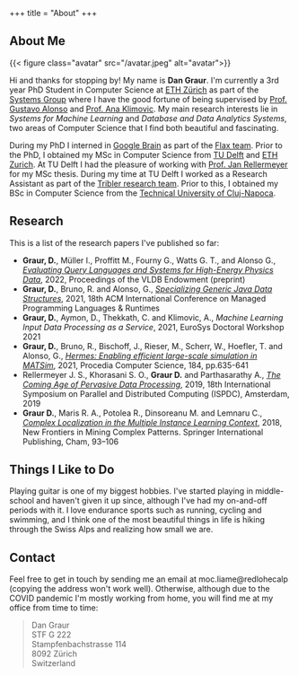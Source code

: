 +++
title = "About"
+++

## About Me 

{{< figure class="avatar" src="/avatar.jpeg" alt="avatar">}}

Hi and thanks for stopping by! My name is **Dan Graur**. I'm currently a 3rd year PhD Student in Computer Science at [ETH Zürich](https://ethz.ch/en.html) as part of the [Systems Group](https://systems.ethz.ch/) where I have the good fortune of being supervised by [Prof. Gustavo Alonso](https://people.inf.ethz.ch/alonso/) and [Prof. Ana Klimovic](https://anakli.inf.ethz.ch/). My main research interests lie in *Systems for Machine Learning* and *Database and Data Analytics Systems*, two areas of Computer Science that I find both beautiful and fascinating.


During my PhD I interned in [Google Brain](https://research.google/teams/brain/) as part of the [Flax team](https://github.com/google/flax). Prior to the PhD, I obtained my MSc in Computer Science from [TU Delft](https://www.tudelft.nl/en/) and [ETH Zurich](https://ethz.ch/en.html). At TU Delft I had the pleasure of working with [Prof. Jan Rellermeyer](https://www.tudelft.nl/ewi/over-de-faculteit/afdelingen/software-technology/distributed-systems/people/jan-rellermeyer) for my MSc thesis. During my time at TU Delft I worked as a Research Assistant as part of the [Tribler research team](https://github.com/Tribler/tribler). Prior to this, I obtained my BSc in Computer Science from the [Technical University of Cluj-Napoca](https://www.utcluj.ro/en/). 

## Research

This is a list of the research papers I've published so far:

* **Graur, D.**, Müller I., Proffitt M., Fourny G., Watts G. T., and Alonso G., *[Evaluating Query Languages and Systems for High-Energy Physics Data](https://arxiv.org/pdf/2104.12615.pdf)*, 2022, Proceedings of the VLDB Endowment (preprint)
* **Graur, D.**, Bruno, R. and Alonso, G., *[Specializing Generic Java Data Structures](https://dl.acm.org/doi/10.1145/3475738.3480718)*, 2021, 18th ACM International Conference on Managed Programming Languages & Runtimes
* **Graur, D.**, Aymon, D., Thekkath, C. and Klimovic, A., *Machine Learning Input Data Processing as a Service*, 2021, EuroSys Doctoral Workshop 2021
* **Graur, D.**, Bruno, R., Bischoff, J., Rieser, M., Scherr, W., Hoefler, T. and Alonso, G., *[Hermes: Enabling efficient large-scale simulation in MATSim](https://www.sciencedirect.com/science/article/pii/S1877050921007158)*, 2021, Procedia Computer Science, 184, pp.635-641
* Rellermeyer J. S., Khorasani S. O., **Graur D.** and Parthasarathy A., *[The Coming Age of Pervasive Data Processing](https://ieeexplore.ieee.org/abstract/document/8790842)*, 2019, 18th International Symposium on Parallel and Distributed Computing (ISPDC), Amsterdam, 2019
* **Graur D.**, Maris R. A., Potolea R., Dinsoreanu M. and Lemnaru C., *[Complex Localization in the Multiple Instance Learning Context](https://link.springer.com/chapter/10.1007/978-3-319-78680-3_7)*, 2018, New Frontiers in Mining Complex Patterns. Springer International Publishing, Cham, 93–106

## Things I Like to Do

Playing guitar is one of my biggest hobbies. I've started playing in middle-school and haven't given it up since, although I've had my on-and-off periods with it. I love endurance sports such as running, cycling and swimming, and I think one of the most beautiful things in life is hiking through the Swiss Alps and realizing how small we are. 

## Contact 

Feel free to get in touch by sending me an email at <span class="baddirection">moc.liame@redlohecalp</span> (copying the address won't work well). Otherwise, although due to the COVID pandemic I'm mostly working from home, you will find me at my office from time to time: 

> Dan Graur  
> STF G 222  
> Stampfenbachstrasse 114  
> 8092 Zürich  
> Switzerland